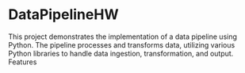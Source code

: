 # DataPipelineHW

This project demonstrates the implementation of a data pipeline using Python. The pipeline processes and transforms data, utilizing various Python libraries to handle data ingestion, transformation, and output.
Features

